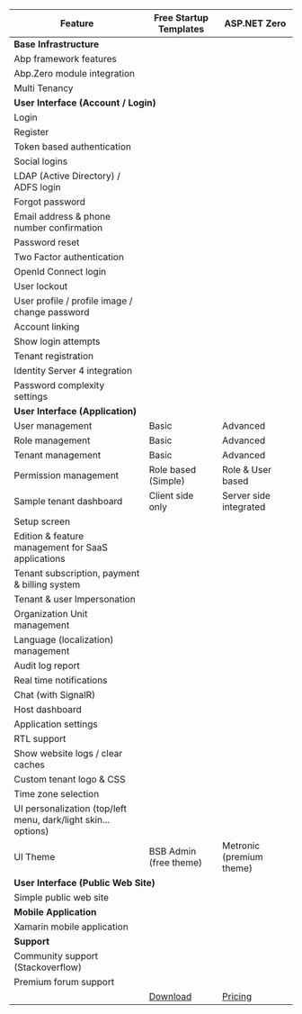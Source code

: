 <!DOCTYPE html PUBLIC "-//W3C//DTD XHTML 1.0 Transitional//EN" "http://www.w3.org/TR/xhtml1/DTD/xhtml1-transitional.dtd">
<html xmlns="http://www.w3.org/1999/xhtml">

<head>
<meta content="text/html; charset=utf-8" http-equiv="Content-Type" />
<link type="text/css" rel="stylesheet" href="bootstrap.min.css" />
<title>ASP.NET Zero vs Free Template</title>
</head>

<body>

<table class="table" id="TemplateComparisonTable">
<thead>
<tr>
	<th>Feature</th>
	<th>Free Startup Templates</th>
	<th>ASP.NET Zero</th>
</tr>
</thead>
<tbody>
<tr>
<td colspan="3"><strong>Base Infrastructure</strong></td>
</tr>

<tr>
<td>Abp framework features</td>
<td><i class="fa fa-check"></i></td><td><i class="fa fa-check"></i></td></tr>
<tr>
<td>Abp.Zero module integration</td>
<td><i class="fa fa-check"></i></td><td><i class="fa fa-check"></i></td></tr>
<tr>
<td>Multi Tenancy</td>
<td><i class="fa fa-check"></i></td><td><i class="fa fa-check"></i></td></tr>
<tr>
<td colspan="3"><strong>User Interface (Account / Login)</strong></td>
</tr>
<tr>
<td>Login</td>
<td><i class="fa fa-check"></i></td>
<td><i class="fa fa-check"></i></td></tr>
<tr>
<td>Register</td>
<td><i class="fa fa-check"></i></td>
<td><i class="fa fa-check"></i></td>
</tr>
<tr>
<td>Token based authentication</td>
<td><i class="fa fa-check"></i></td>
<td><i class="fa fa-check"></i></td>
</tr>
<tr>
<td>Social logins</td>
<td><i class="fa fa-minus"></i></td>
<td><i class="fa fa-check"></i></td>	
</tr>
<tr>
<td>LDAP (Active Directory) / ADFS login</td>
<td><i class="fa fa-minus"></i></td>
<td><i class="fa fa-check"></i></td>	</tr>
<tr>
<td>Forgot password</td>
<td><i class="fa fa-minus"></i></td>
<td><i class="fa fa-check"></i></td></tr>
<tr>
<td>Email address &amp; phone number confirmation</td>
<td><i class="fa fa-minus"></i></td>
<td><i class="fa fa-check"></i></td></tr>
<tr>
<td>Password reset</td>
<td><i class="fa fa-minus"></i></td>
<td><i class="fa fa-check"></i></td></tr>
<tr>
<td>Two Factor authentication</td>
<td><i class="fa fa-minus"></i></td>
<td><i class="fa fa-check"></i></td></tr>
<tr>
<td>OpenId Connect login</td>
<td><i class="fa fa-minus"></i></td>
<td><i class="fa fa-check"></i></td></tr>
<tr>
<td>User lockout</td>
<td><i class="fa fa-minus"></i></td>
<td><i class="fa fa-check"></i></td></tr>
<tr>
<td>User profile / profile image / change password</td>
<td><i class="fa fa-minus"></i></td>
<td><i class="fa fa-check"></i></td></tr>
<tr>
<td>Account linking</td>
<td><i class="fa fa-minus"></i></td>
<td><i class="fa fa-check"></i></td></tr>
<tr>
<td>Show login attempts</td>
<td><i class="fa fa-minus"></i></td>
<td><i class="fa fa-check"></i></td></tr>
<tr>
<td>Tenant registration</td>
<td><i class="fa fa-minus"></i></td>
<td><i class="fa fa-check"></i></td></tr>
<tr>
<td>Identity Server 4 integration</td>
<td><i class="fa fa-minus"></i></td>
<td><i class="fa fa-check"></i></td></tr>
<tr>
<td>Password complexity settings</td>
<td><i class="fa fa-minus"></i></td>
<td><i class="fa fa-check"></i></td></tr>
<tr>
<td colspan="3"><strong>User Interface (Application)</strong></td>
</tr>
	<tr>
<td>User management</td>
<td>Basic</td>
<td>Advanced</td>
	</tr>
	<tr>
<td>Role management</td>
<td>Basic</td>
<td>Advanced</td>
	</tr>
	<tr>
<td>Tenant management</td>
<td>Basic</td>
<td>Advanced</td>
	</tr>
	<tr>
<td>Permission management</td>
<td>Role based (Simple)</td>
<td>Role &amp; User based</td>
	</tr>
	<tr>
<td>Sample tenant dashboard</td>
<td>Client side only</td>
<td>Server side integrated</td>
	</tr>
	<tr>
<td>Setup screen</td>
<td><i class="fa fa-minus"></i></td>
<td><i class="fa fa-check"></i></td>
	</tr>
<tr>
<td>Edition &amp; feature management for SaaS applications</td>
<td><i class="fa fa-minus"></i></td>
<td><i class="fa fa-check"></i></td></tr>
	<tr>
<td>Tenant subscription, payment &amp; billing system</td>
<td><i class="fa fa-minus"></i></td>
<td><i class="fa fa-check"></i></td>	</tr>
<tr>
<td>Tenant &amp; user Impersonation</td>
<td><i class="fa fa-minus"></i></td>
<td><i class="fa fa-check"></i></td></tr>
<tr>
<td>Organization Unit management</td>
<td><i class="fa fa-minus"></i></td>
<td><i class="fa fa-check"></i></td></tr>
<tr>
<td>Language (localization) management</td>
<td><i class="fa fa-minus"></i></td>
<td><i class="fa fa-check"></i></td></tr>
<tr>
<td>Audit log report</td>
<td><i class="fa fa-minus"></i></td>
<td><i class="fa fa-check"></i></td></tr>
	<tr>
<td>Real time notifications</td>
<td><i class="fa fa-minus"></i></td>
<td><i class="fa fa-check"></i></td>	</tr>
	<tr>
<td>Chat (with SignalR)</td>
<td><i class="fa fa-minus"></i></td>
<td><i class="fa fa-check"></i></td>	</tr>
	<tr>
<td>Host dashboard</td>
<td><i class="fa fa-minus"></i></td>
<td><i class="fa fa-check"></i></td>	</tr>
<tr>
<td>Application settings</td>
<td><i class="fa fa-minus"></i></td>
<td><i class="fa fa-check"></i></td></tr>
<tr>
<td>RTL support</td>
<td><i class="fa fa-minus"></i></td>
<td><i class="fa fa-check"></i></td></tr>
<tr>
<td>Show website logs / clear caches</td>
<td><i class="fa fa-minus"></i></td>
<td><i class="fa fa-check"></i></td></tr>
<tr>
<td>Custom tenant logo &amp; CSS</td>
<td><i class="fa fa-minus"></i></td>
<td><i class="fa fa-check"></i></td></tr>
<tr>
<td>Time zone selection</td>
<td><i class="fa fa-minus"></i></td>
<td><i class="fa fa-check"></i></td></tr>
<tr>
<td>UI personalization (top/left menu, dark/light skin... options)</td>
<td><i class="fa fa-minus"></i></td>
<td><i class="fa fa-check"></i></td></tr>
	<tr>
<td>UI Theme</td>
<td>BSB Admin (free theme)</td>
<td>Metronic (premium theme)</td>
	</tr>
<tr>
<td colspan="3"><strong>User Interface (Public Web Site)</strong></td>
</tr>
<tr>
<td>Simple public web site</td>
<td><i class="fa fa-minus"></i></td>
<td><i class="fa fa-check"></i></td></tr>
<tr>
<tr>
<td colspan="3"><strong>Mobile Application</strong></td>
</tr>
<tr>
<td>Xamarin mobile application</td>
<td><i class="fa fa-minus"></i></td>
<td><i class="fa fa-check"></i></td></tr>
<tr>
<td colspan="3"><strong>Support</strong></td>
</tr>
<tr>
<td>Community support (Stackoverflow)</td>
<td><i class="fa fa-check"></i></td><td><i class="fa fa-check"></i></td></tr>
<tr>
<td>Premium forum support</td>
<td><i class="fa fa-minus"></i></td>
<td><i class="fa fa-check"></i></td></tr>
<tr>
<td>&nbsp;</td>
<td><a class="btn btn-default btn-sm" href="https://aspnetboilerplate.com/Templates" target="_blank">Download</a></td>
<td><a class="btn btn-default btn-sm" href="/#pricing">Pricing</a></td>
</tr>
</tbody>
</table>


</body>

</html>
